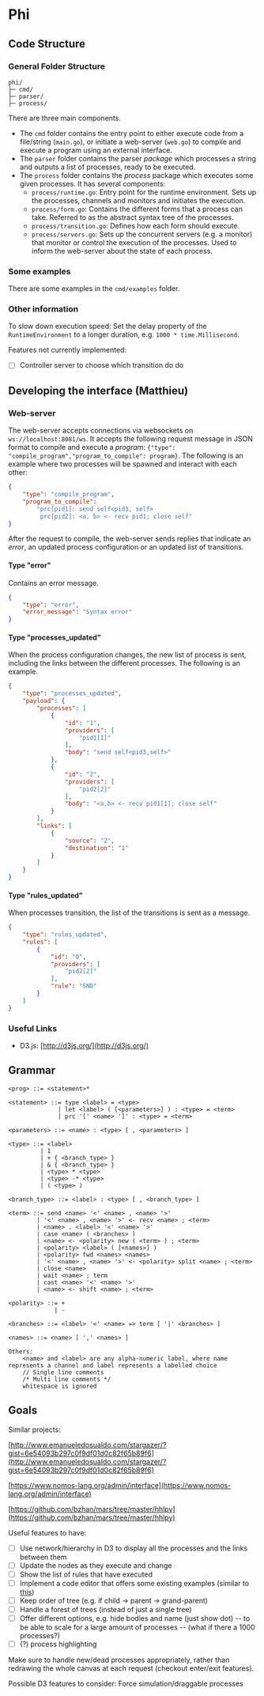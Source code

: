 # Phi

## Code Structure

### General Folder Structure

```text
phi/
├─ cmd/
├─ parser/
├─ process/
```

There are three main components.

- The `cmd` folder contains the entry point to either execute code from a file/string (`main.go`), or initiate a web-server (`web.go`) to compile and execute a program using an external interface.  
- The `parser` folder contains the parser *package* which processes a string and outputs a list of processes, ready to be executed.
- The `process` folder contains the *process* package which executes some given processes. It has several components:
  - `process/runtime.go`: Entry point for the runtime environment. Sets up the processes, channels and monitors and initiates the execution.
  - `process/form.go`: Contains the different forms that a process can take. Referred to as the abstract syntax tree of the processes.
  - `process/transition.go`: Defines how each form should execute.
  - `process/servers.go`: Sets up the concurrent servers (e.g. a monitor) that monitor or control the execution of the processes. Used to inform the web-server about the state of each process.

### Some examples

There are some examples in the `cmd/examples` folder.

### Other information

To slow down execution speed:
Set the delay property of the `RuntimeEnvironment` to a longer duration, e.g. `1000 * time.Millisecond`.

Features not currently implemented:

- [ ] Controller server to choose which transition do do

## Developing the interface (Matthieu)

### Web-server

The web-server accepts connections via websockets on `ws://localhost:8081/ws`. It accepts the following request message in JSON format to compile and execute a *program*: `{"type": "compile_program","program_to_compile": program}`. The following is an example where two processes will be spawned and interact with each other:

```json
{
    "type": "compile_program",
    "program_to_compile": 
        "prc[pid1]: send self<pid3, self>
         prc[pid2]: <a, b> <- recv pid1; close self"
}
```

After the request to compile, the web-server sends replies that indicate an *error*, an updated process configuration or an updated list of transitions.

#### Type "error"

Contains an error message.

```json
{
    "type": "error",
    "error_message": "Syntax error"
}
```

#### Type "processes_updated"

When the process configuration changes, the new list of process is sent, including the links between the different processes. The following is an example.

```json
{
    "type": "processes_updated",
    "payload": {
        "processes": [
            {
                "id": "1",
                "providers": [
                    "pid1[1]"
                ],
                "body": "send self<pid3,self>"
            },
            {
                "id": "2",
                "providers": [
                    "pid2[2]"
                ],
                "body": "<a,b> <- recv pid1[1]; close self"
            }
        ],
        "links": [
            {
                "source": "2",
                "destination": "1"
            }
        ]
    }
}
```

#### Type "rules_updated"

When processes transition, the list of the transitions is sent as a message.

```json
{
    "type": "rules_updated",
    "rules": [
        {
            "id": "0",
            "providers": [
                "pid2[2]"
            ],
            "rule": "SND"
        }
    ]
}
```

### Useful Links

- D3.js: [http://d3js.org/](http://d3js.org/)

## Grammar

```text
<prog> ::= <statement>*

<statement> ::= type <label> = <type>
              | let <label> ( [<parameters>] ) : <type> = <term>
              | prc '[' <name> ']' : <type> = <term>

<parameters> ::= <name> : <type> [ , <parameters> ]

<type> ::= <label>
         | 1
         | + { <branch_type> }
         | & { <branch_type> }
         | <type> * <type>
         | <type> -* <type>
         | ( <type> )

<branch_type> ::= <label> : <type> [ , <branch_type> ]

<term> ::= send <name> '<' <name> , <name> '>' 
        | '<' <name> , <name> '>' <- recv <name> ; <term>
        | <name> . <label> '<' <name> '>' 
        | case <name> ( <branches> )
        | <name> <- <polarity> new ( <term> ) ; <term>
        | <polarity> <label> ( [<names>] )
        | <polarity> fwd <names> <names>
        | '<' <name> , <name> '>' <- <polarity> split <name> ; <term>
        | close <name>
        | wait <name> ; term
        | cast <name> '<' <name> '>'
        | <name> <- shift <name> ; <term>

<polarity> ::= +
             | -

<branches> ::= <label> '<' <name> => term [ '|' <branches> ]

<names> ::= <name> [ ',' <names> ]

Others:
    <name> and <label> are any alpha-numeric label, where name represents a channel and label represents a labelled choice
    // Single line comments
    /* Multi line comments */
    whitespace is ignored

```

## Goals

Similar projects:

[http://www.emanueledosualdo.com/stargazer/?gist=6e54093b297c0f9df01d0c82f65b89f6](http://www.emanueledosualdo.com/stargazer/?gist=6e54093b297c0f9df01d0c82f65b89f6)

[https://www.nomos-lang.org/admin/interface](https://www.nomos-lang.org/admin/interface)

[https://github.com/bzhan/mars/tree/master/hhlpy](https://github.com/bzhan/mars/tree/master/hhlpy)

Useful features to have:

- [ ] Use network/hierarchy in D3 to display all the processes and the links between them
- [ ] Update the nodes as they execute and change
- [ ] Show the list of rules that have executed
- [ ] Implement a code editor that offers some existing examples (similar to [this](http://www.emanueledosualdo.com/stargazer/?gist=6e54093b297c0f9df01d0c82f65b89f6))
- [ ] Keep order of tree (e.g. if child -> parent -> grand-parent)
- [ ] Handle a forest of trees (instead of just a single tree)
- [ ] Offer different options, e.g. hide bodies and name (just show dot) -- to be able to scale for a large amount of processes -- (what if there a 1000 processes?)
- [ ] (?) process highlighting

Make sure to handle new/dead processes appropriately, rather than redrawing the whole canvas at each request (checkout enter/exit features).

Possible D3 features to consider: Force simulation/draggable processes
